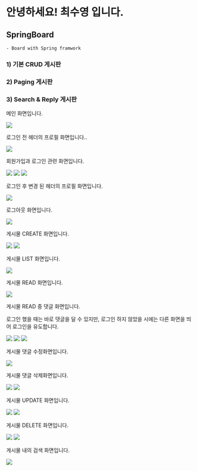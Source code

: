 # 안녕하세요! 최수영 입니다.



## SpringBoard
	- Board with Spring framwork

### 1) 기본 CRUD 게시판
### 2) Paging 게시판
### 3) Search & Reply  게시판

<div>
	<p>메인 화면입니다.</p>
	<img src="https://user-images.githubusercontent.com/46646408/52951013-0e6ad600-33c4-11e9-9469-8124113067e7.PNG">
	<p>로그인 전 헤더의 프로필 화면입니다..</p>
	<img src="https://user-images.githubusercontent.com/46646408/52953947-38c09180-33cc-11e9-93f9-2c90f870363b.PNG">
	<p>회원가입과 로그인 관련 화면입니다.</p>
	<img src="https://user-images.githubusercontent.com/46646408/52951015-0f036c80-33c4-11e9-8dca-951df545cc00.PNG">
	<img src="https://user-images.githubusercontent.com/46646408/52951017-0f036c80-33c4-11e9-85d7-4336fbb984e9.PNG">
	<img src="https://user-images.githubusercontent.com/46646408/52951017-0f036c80-33c4-11e9-85d7-4336fbb984e9.PNG">
	<p>로그인 후 변경 된 헤더의 프로필 화면입니다.</p>
	<img src="https://user-images.githubusercontent.com/46646408/52951019-0f036c80-33c4-11e9-9805-d42dbe1191a2.PNG">
	<P>로그아웃 화면입니다.</P>
	<img src="https://user-images.githubusercontent.com/46646408/52953944-3827fb00-33cc-11e9-9415-cf233cf60fb2.PNG">
	<p>게시물 CREATE 화면입니다.</p>
	<img src="https://user-images.githubusercontent.com/46646408/52951020-0f9c0300-33c4-11e9-8fad-6bb78351b3bb.PNG">
	<img src="https://user-images.githubusercontent.com/46646408/52951021-0f9c0300-33c4-11e9-9523-d68f5dd632f7.PNG">
	<p>게시물 LIST 화면입니다.</p>
	<img src="https://user-images.githubusercontent.com/46646408/52951023-10349980-33c4-11e9-9429-84f988bcd556.PNG">
	<p>게시물 READ 화면입니다.</p>
	<img src="https://user-images.githubusercontent.com/46646408/52951006-0b6fe580-33c4-11e9-8174-e36e8604d111.PNG">
	<p>게시물 READ 중 댓글 화면입니다.</p>
	<p>로그인 했을 때는 바로 댓글을 달 수 있지만, 로그인 하지 않았을 시에는 다른 화면을 띄어 로그인을 유도합니다.</p>
	<img src="https://user-images.githubusercontent.com/46646408/52951024-10349980-33c4-11e9-99b3-be49f8b73885.PNG">
	<img src="https://user-images.githubusercontent.com/46646408/52951025-10349980-33c4-11e9-9619-74693694ff82.PNG">
	<img src="https://user-images.githubusercontent.com/46646408/52953945-38c09180-33cc-11e9-803c-b56dbe578318.PNG">
	<p>게시물 댓글 수정화면입니다.</p>
	<img src="https://user-images.githubusercontent.com/46646408/52951001-09a62200-33c4-11e9-9d2d-6e2ea13288be.PNG">
	<p>게시물 댓글 삭제화면입니다.</p>
	<img src="https://user-images.githubusercontent.com/46646408/52951009-0c087c00-33c4-11e9-96b4-6c3b28d570fb.PNG">
	<img src="https://user-images.githubusercontent.com/46646408/52951004-0ad74f00-33c4-11e9-9ffa-99a5f4ac2c5e.PNG">
	<p>게시물 UPDATE 화면입니다.</p>
	<img src="https://user-images.githubusercontent.com/46646408/52951010-0ca11280-33c4-11e9-8137-da74f33dc98e.PNG">
	<img src="https://user-images.githubusercontent.com/46646408/52951011-0ca11280-33c4-11e9-9aec-070323f09420.PNG">
	<p>게시물 DELETE 화면입니다.</p>
	<img src="https://user-images.githubusercontent.com/46646408/52953943-3827fb00-33cc-11e9-9331-6cee3e5f83c3.PNG">
	<img src="https://user-images.githubusercontent.com/46646408/52951009-0c087c00-33c4-11e9-96b4-6c3b28d570fb.PNG">
	<p>게시물 내의 검색 화면입니다.</p>
	<img src="https://user-images.githubusercontent.com/46646408/52951012-0dd23f80-33c4-11e9-9fe6-8d70cc1a6aa6.PNG">
	
</div>
